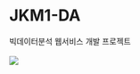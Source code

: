 # JKM1-DA
빅데이터분석 웹서비스 개발 프로젝트 <br> <br>
<img src = "https://user-images.githubusercontent.com/51871037/213591787-ae707373-afe9-4101-b9b4-539bf4b717a6.png">
